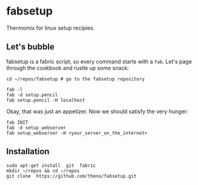 # fabsetup

Thermomix for linux setup recipies.


## Let's bubble

fabsetup is a fabric script, so every command starts with a `fab`.  Let's page
through the cookbook and rustle up some snack:

    cd ~/repos/fabsetup # go to the fabsetup repository

    fab -l
    fab -d setup.pencil
    fab setup.pencil -H localhost

Okay, that was just an appetizer. Now we should satisfy the very hunger:

    fab INIT
    fab -d setup_webserver
    fab setup_webserver -H <your_server_on_the_internet>


## Installation

    sudo apt-get install  git  fabric
    mkdir ~/repos && cd ~/repos
    git clone  https://github.com/theno/fabsetup.git

